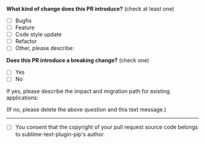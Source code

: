 **What kind of change does this PR introduce?** (check at least one)

- [ ] Bugfix
- [ ] Feature
- [ ] Code style update
- [ ] Refactor
- [ ] Other, please describe:

**Does this PR introduce a breaking change?** (check one)

- [ ] Yes
- [ ] No

If yes, please describe the impact and migration path for existing applications:

(If no, please delete the above question and this text message.)

---

- [ ] You consent that the copyright of your pull request source code belongs to sublime-text-plugin-pip's author.
